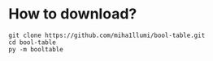 # How to download?
```
git clone https://github.com/miha1llumi/bool-table.git
cd bool-table
py -m booltable
```
